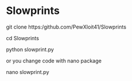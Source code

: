 # Slowprints

git clone https:/github.com/PewXloit41/Slowprints

cd Slowprints

python slowprint.py

or you change code with nano package

nano slowprint.py

